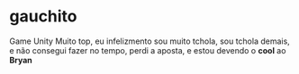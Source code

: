# gauchito
Game Unity
Muito top,  eu infelizmento sou muito tchola, sou tchola demais, e não consegui fazer no tempo, perdi a aposta, e estou devendo o **cool** ao **Bryan**

